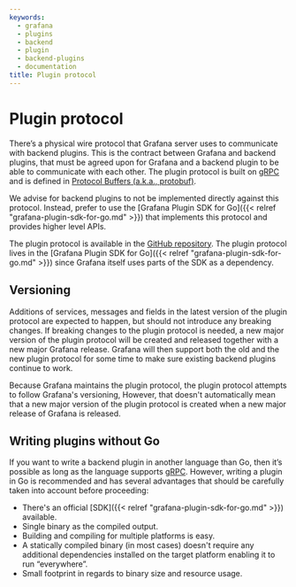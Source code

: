 ```yaml
---
keywords:
  - grafana
  - plugins
  - backend
  - plugin
  - backend-plugins
  - documentation
title: Plugin protocol
---
```


# Plugin protocol

There’s a physical wire protocol that Grafana server uses to communicate with backend plugins. This is the contract between Grafana and backend plugins, that must be agreed upon for Grafana and a backend plugin to be able to communicate with each other. The plugin protocol is built on [gRPC](https://grpc.io/) and is defined in [Protocol Buffers (a.k.a., protobuf)](https://developers.google.com/protocol-buffers).

We advise for backend plugins to not be implemented directly against this protocol. Instead, prefer to use the [Grafana Plugin SDK for Go]({{< relref "grafana-plugin-sdk-for-go.md" >}}) that implements this protocol and provides higher level APIs.

The plugin protocol is available in the [GitHub repository](https://github.com/grafana/grafana-plugin-sdk-go/blob/master/proto/backend.proto). The plugin protocol lives in the [Grafana Plugin SDK for Go]({{< relref "grafana-plugin-sdk-for-go.md" >}}) since Grafana itself uses parts of the SDK as a dependency.

## Versioning

Additions of services, messages and fields in the latest version of the plugin protocol are expected to happen, but should not introduce any breaking changes. If breaking changes to the plugin protocol is needed, a new major version of the plugin protocol will be created and released together with a new major Grafana release. Grafana will then support both the old and the new plugin protocol for some time to make sure existing backend plugins continue to work.

Because Grafana maintains the plugin protocol, the plugin protocol attempts to follow Grafana's versioning, However, that doesn't automatically mean that a new major version of the plugin protocol is created when a new major release of Grafana is released.

## Writing plugins without Go

If you want to write a backend plugin in another language than Go, then it’s possible as long as the language supports [gRPC](https://grpc.io/). However, writing a plugin in Go is recommended and has several advantages that should be carefully taken into account before proceeding:

- There's an official [SDK]({{< relref "grafana-plugin-sdk-for-go.md" >}}) available.
- Single binary as the compiled output.
- Building and compiling for multiple platforms is easy.
- A statically compiled binary (in most cases) doesn't require any additional dependencies installed on the target platform enabling it to run “everywhere”.
- Small footprint in regards to binary size and resource usage.
